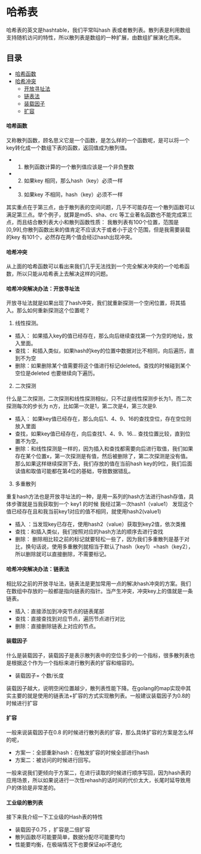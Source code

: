 # 哈希表
哈希表的英文是hashtable，我们平常叫hash 表或者散列表。散列表是利用数组支持随机访问的特性，所以散列表是数组的一种扩展，由数组扩展演化而来。


## 目录
- [哈希函数](##哈希函数)
- [哈希冲突](##哈希冲突) 
    - [开放寻址法](###开放寻址法)
    - [链表法](###链表法)
    - [装载因子](###装载因子)
    - [扩容](###扩容)


#### 哈希函数
又称散列函数，顾名思义它是一个函数，是怎么样的一个函数呢，是可以将一个key转化成一个数组下表的函数，返回值成为散列值。
- 1. 散列函数计算的一个散列值应该是一个非负整数
- 2. 如果key 相同，那么hash（key）必须一样
- 3. 如果key 不相同，hash（key）必须不一样

其实重点在于第三点，由于散列表的空间问题，几乎不可能存在一个散列函数可以满足第三点。举个例子，就算是md5、sha、crc 等工业著名函数也不能完成第三点，而且结合散列表大小和散列函数性质： 我散列表有100个位置，范围是[0,99],你散列函数出来的值肯定不应该大于或者小于这个范围，但是我需要装载的key 有101个，必然存在两个值会经过hash出现冲突。

#### 哈希冲突
从上面的哈希函数可以看出来我们几乎无法找到一个完全解决冲突的一个哈希函数，所以只能从哈希表上去解决这样的问题。

#### 哈希冲突解决办法：开放寻址法
开放寻址法就是如果出现了hash冲突，我们就重新探测一个空闲位置，将其插入。那么如何重新探测这个位置呢？

1. 线性探测。

 - 插入： 如果插入key的值已经存在，那么向后继续查找第一个为空的地址，放入里面。
- 查找： 和插入类似，如果hash的key的位置中数据对比不相同，向后遍历，直到不为空
- 删除：如果删除某个值需要将这个值进行标记deleted。查找的时候碰到某个空位是deleted 也要继续向下遍历。

2. 二次探测

什么是二次探测，二次探测和线性探测相似，只不过是线性探测步长为1，而二次探测每次的步长为 n方，比如第一次是1，第二次是4，第三次是9.

- 插入： 如果key值已经存在，那么向后1、4、9、16的查找空位，存在空位则放入里面
- 查找，如果key值已经存在，向后查找1、4、9、16... 查找位置比较，直到位置不为空。
- 删除：和线性探测是一样的，因为插入和查找都需要向后进行取值，我们如果存在某个位置x，第一次探测是有值，然后被删除了，第二次探测是没有值。那么如果这样继续探测下去，我们存放的值在当前hash key的9位，我们后面读值和取值可能都在第4位的基础，导致数据错乱。

3. 多重散列

重复hash方法也是开放寻址法的一种，是用一系列的hash方法进行hash存值，具体步骤就是当我获取到一个 key1 的时候 我经过第一次hash1（value1） 发现这个值已经存在且和我当前key1对应的值不相同，就使用hash2(value1)

- 插入 ：当发现key已存在，使用hash2（value）获取到key2值，依次类推
- 查找：和插入类似，我们按照对应的hash方法的顺序去进行查找
- 删除： 删除相比较之前的标记就要轻松一些了，因为我们多重散列是基于对比，换句话说，使用多重散列就相当于默认了hash（key1）=hash（key2），所以删除就可以直接删除，不需要标记。

#### 哈希冲突解决办法：链表法

相比较之前的开放寻址法，链表法是更加常用一点的解决hash冲突的方案。我们在数组中存放的一般都是指向链表的指针。当产生冲突，冲突key上的值就是一条链表。

- 插入：直接添加到冲突节点的链表尾部
- 查找：直接查找到对应节点，遍历节点进行对比
- 删除：直接删除链表上对应的节点。

#### 装载因子
什么是装载因子，装载因子是表示散列表中的空位多少的一个指标，很多散列表也是根据这个作为一个指标来进行散列表的扩容和缩容的。

- 装载因子= 个数/长度

装载因子越大，说明空闲位置越少，散列表性能下降。在golang的map实现中其实主要的就是使用的链表法+扩容的方式实现散列表。一般建议装载因子为0.8的时候进行扩容

#### 扩容
一般来说装载因子在0.8 的时候进行散列表的扩容，那么具体扩容的方案是怎么样的呢，
- 方案一：全部重新hash：在触发扩容的时候全部进行hash
- 方案二：被访问的时候进行回写。

一般来说我们更倾向于方案二，在进行读取的时候进行顺序写回，因为hash表的应用场景，所以如果说进行一次性rehash的话时间的代价太大，长尾时延导致用户的体验是非常差的。

#### 工业级的散列表
接下来我介绍一下工业级的Hash表的特性
- 装载因子0.75 ，扩容是二倍扩容
- 散列函数尽可能要简单，数据分配尽可能要均匀
- 性能要均衡，在极端情况下也要保证api不退化